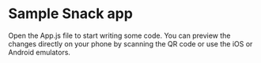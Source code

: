 # Sample Snack app


Open the App.js file to start writing some code. You can preview the changes directly on your phone  by scanning the QR code or use the iOS or Android emulators. 
